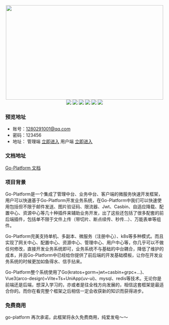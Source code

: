 <div align=center>
<img src="https://limes-cloud.oss-cn-beijing.aliyuncs.com/go-platform.png" width=500" height="300" />
</div>
<div align=center>
<img src="https://img.shields.io/badge/golang-1.21-blue"/>
<img src="https://img.shields.io/badge/kratos-2.7.2-red"/>
<img src="https://img.shields.io/badge/vue-3.3.4-bright"/>
<img src="https://img.shields.io/badge/arco.design-4.52-orange"/>
<img src="https://img.shields.io/badge/uni.app-1.25.2-cyan"/>
<img src="https://img.shields.io/badge/uv.ui-1.19.1-bright"/>
</div>

### 预览地址
- 账号：1280291001@qq.com
- 密码：123456
- 地址：
管理端 [立即进入](http://admin.qlime.cn)
用户端 [立即进入](http://client.qlime.cn)


### 文档地址
[Go-Platform 文档](https://www.yuque.com/limes-cloud/blvuyc)

### 项目背景
Go-Platform是一个集成了管理中台、业务中台、客户端的微服务快速开发框架，用户可以快速基于Go-Platform开发业务系统，在Go-Platform中我们可以快速使用包括但不限于邮件发送、图片验证码、限流器、Jwt、Casbin、自适应降载、配置中心、资源中心等几十种插件来辅助业务开发，出了这些还包括了很多配套的前后端插件，包括单不限于文件上传（带切片、断点续传、秒传...）、万能表单等组件。

Go-Platform完美支持单机、多副本、微服务（注册中心）、k8s等多种模式。而且实现了网关中心、配置中心、资源中心、管理中心、用户中心等，你几乎可以不做任何修改，直接开发业务系统即可，业务系统不与基础的中台耦合，降低了维护的成本，并且Go-Platform中已经给你提供了前后端的开发基础模板，让你在开发业务系统的时候更加如鱼得水、信手拈来。

Go-Platform整个系统使用了Go(kratos+gorm+jwt+casbin+grpc+...)、Vue3(arco-design)+Vite+Ts+UniApp(uv-ui)、mysql、redis等技术。无论你是前端还是后端，想深入学习的，亦或者是往全栈方向发展的，相信这套框架是最适合你的。而你在看完整个框架之后相信一定会收获新的知识而获得进步。


### 免费商用
go-platform 再次承诺，此框架将永久免费商用，纯爱发电～～
